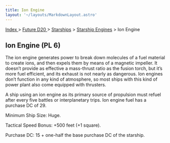 ```yaml
---
title: Ion Engine
layout: '~/layouts/MarkdownLayout.astro'
---
```


[ Index ](/) > [ Future D20 ](/future.d20.srd) > [Starships](/future.d20.srd/starships) > [Starship Engines](/future.d20.srd/starships/starship.engines) > Ion Engine

## Ion Engine (PL 6)

The ion engine generates power to break down molecules of a fuel material to
create ions, and then expels them by means of a magnetic impeller. It doesn’t
provide as effective a mass-thrust ratio as the fusion torch, but it’s more
fuel efficient, and its exhaust is not nearly as dangerous. Ion engines don’t
function in any kind of atmosphere, so most ships with this kind of power
plant also come equipped with thrusters.

A ship using an ion engine as its primary source of propulsion must refuel
after every five battles or interplanetary trips. Ion engine fuel has a
purchase DC of 29.

Minimum Ship Size: Huge.

Tactical Speed Bonus: +500 feet (+1 square).

Purchase DC: 15 + one-half the base purchase DC of the starship.

